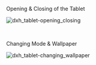 Opening & Closing of the Tablet

![dxh_tablet-opening_closing](https://github.com/user-attachments/assets/4c23fdf5-1172-4fab-9bda-ab37e532c5fa)

<br>

Changing Mode & Wallpaper

![dxh_tablet-changing_wallpaper](https://github.com/user-attachments/assets/85df5349-bd87-4bdc-96c8-5d1c71e1eab5)
